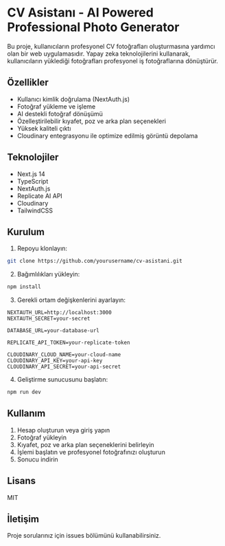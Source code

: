 # CV Asistanı - AI Powered Professional Photo Generator

Bu proje, kullanıcıların profesyonel CV fotoğrafları oluşturmasına yardımcı olan bir web uygulamasıdır. Yapay zeka teknolojilerini kullanarak, kullanıcıların yüklediği fotoğrafları profesyonel iş fotoğraflarına dönüştürür.

## Özellikler

- Kullanıcı kimlik doğrulama (NextAuth.js)
- Fotoğraf yükleme ve işleme
- AI destekli fotoğraf dönüşümü
- Özelleştirilebilir kıyafet, poz ve arka plan seçenekleri
- Yüksek kaliteli çıktı
- Cloudinary entegrasyonu ile optimize edilmiş görüntü depolama

## Teknolojiler

- Next.js 14
- TypeScript
- NextAuth.js
- Replicate AI API
- Cloudinary
- TailwindCSS

## Kurulum

1. Repoyu klonlayın:
```bash
git clone https://github.com/yourusername/cv-asistani.git
```

2. Bağımlılıkları yükleyin:
```bash
npm install
```

3. Gerekli ortam değişkenlerini ayarlayın:
```env
NEXTAUTH_URL=http://localhost:3000
NEXTAUTH_SECRET=your-secret

DATABASE_URL=your-database-url

REPLICATE_API_TOKEN=your-replicate-token

CLOUDINARY_CLOUD_NAME=your-cloud-name
CLOUDINARY_API_KEY=your-api-key
CLOUDINARY_API_SECRET=your-api-secret
```

4. Geliştirme sunucusunu başlatın:
```bash
npm run dev
```

## Kullanım

1. Hesap oluşturun veya giriş yapın
2. Fotoğraf yükleyin
3. Kıyafet, poz ve arka plan seçeneklerini belirleyin
4. İşlemi başlatın ve profesyonel fotoğrafınızı oluşturun
5. Sonucu indirin

## Lisans

MIT

## İletişim

Proje sorularınız için issues bölümünü kullanabilirsiniz.
